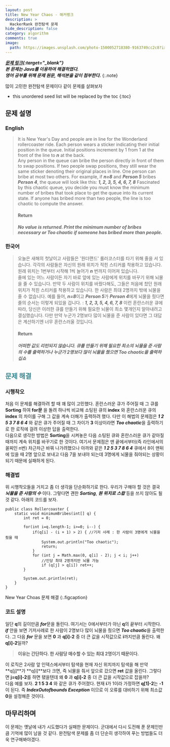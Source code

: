 ```yaml
---
layout: post
title: New Year Chaos - 해커랭크
description: >
  HackerRank 완전탐색 문제
hide_description: false
category: algorithm
comments: true
image:
  path: https://images.unsplash.com/photo-1500052718380-9163749cc2c8?ixid=MXwxMjA3fDB8MHxwaG90by1wYWdlfHx8fGVufDB8fHw%3D&ixlib=rb-1.2.1&auto=format&fit=crop&w=2089&q=80
---
```


***[문제 링크](https://www.hackerrank.com/challenges/new-year-chaos/problem?h_l=interview&playlist_slugs%5B%5D=interview-preparation-kit&playlist_slugs%5B%5D=arrays){:target="_blank"}***<br>
***본 문제는 Java를 이용하여 해결하였다.***<br>
***영어 공부를 위해 문제 원문, 해석본을 같이 첨부한다.***
{:.note}

많이 고민한 완전탐색 문제이다 같이 문제를 살펴보자

* this unordered seed list will be replaced by the toc
{:toc}

## 문제 설명

### English

> It is New Year's Day and people are in line for the Wonderland rollercoaster ride. Each person wears a sticker indicating their initial position in the queue. Initial positions increment by 1 from 1 at the front of the line to ***n*** at the back. <br>
> Any person in the queue can bribe the person directly in front of them to swap positions. If two people swap positions, they still wear the same sticker denoting their original places in line. One person can bribe at most two others. For example, if ***n=8*** and ***Person 5*** bribes ***Person 4***, the queue will look like this: ***1, 2, 3, 5, 4, 6, 7, 8***
> Fascinated by this chaotic queue, you decide you must know the minimum number of bribes that took place to get the queue into its current state. If anyone has bribed more than two people, the line is too chaotic to compute the answer.
> <h4> Return</h4>
> <h5>No value is returned. Print the minimum number of bribes necessary or Too chaotic if someone has bribed more than people.</h5>

### 한국어

> 오늘은 새해의 첫날이고 사람들은 '원더랜드' 롤러코스터를 타기 위해 줄을 서 있습니다. 각각의 사람들은 자신의 원래 위치가 적힌 스티커를 착용하고 있습니다. 원래 위치는 1번부터 시작해 1씩 늘어가 ***n*** 번까지 이어져 있습니다. <br>
> 줄에 있는 어느 사람이든 자기 바로 앞에 있는 사람에게 위치를 바꾸기 위해 뇌물을 줄 수 있습니다. 만약 두 사람이 위치를 바꿨다해도, 그들은 처음에 찼던 원래 위치가 적힌 스티커를 착용하고 있습니다. 한 사람은 최대 2명까지 밖에 뇌물을 줄 수 없습니다. 예를 들어, ***n=8***이고 ***Person 5***가 ***Person 4***에게 뇌물을 줬다면 줄의 순서는 이렇게 되있을 겁니다. : ***1, 2, 3, 5, 4, 6, 7, 8***
> 이런 혼란스러운 큐에 따라, 당신은 이러한 큐를 만들기 위해 필요한 뇌물이 최소 몇개인지 알아내려고 결심했습니다. 다만 만약 누군가 2명보다 많이 뇌물을 준 사람이 있다면 그 대답은 계산하기엔 너무 혼란스러울 것입니다.
> <h4> Return</h4>
> <h5>어떠한 값도 리턴되지 않습니다. 큐를 만들기 위해 필요한 최소의 뇌물을 준 사람의 수를 출력하거나 누군가 2명보다 많이 뇌물을 줬으면 Too chaotic을 출력하십쇼</h5>

## <span style="color:#3a8791;">문제 해결</span>

### 시행착오

처음 이 문제를 해결하려 할 때 꽤 많이 고민했다. 혼란스러운 큐가 주어질 때 그 큐를 **Sorting** 하여 **for문** 을 돌려 하나씩 비교해 소팅된 큐의 **index** 와 혼란스러운 큐의 **index** 의 차이를 구해 그 값을 계속 더해가 출력하려 했다. 다만 이 해법의 문제점은 ***1 2 5 3 7 8 6 4*** 와 같은 큐가 주어질 때 그 차이가 **3** 이상이라면 ***Too chaotic***을 출력하기로 한 로직에 걸려 이상한 답을 출력한다. <br>
다음으로 생각한 방법은 **Sorting**을 시켜놓은 다음 소팅된 큐와 혼란스러운 큐가 같아질 때까지 계속 위치를 바꾸기로 한 것이다. 여기서 문제점은 맨 끝에서부터(즉 라인에서의 꼴찌인 n번) 차근차근 바꿔 나가려했으나 아까와 같은 ***1 2 5 3 7 8 6 4*** 큐에서 8이 맨뒤에 있을 때 2명 앞으로 보내고 다음 7을 보내야 되는데 3명에게 뇌물을 줘야되는 상황이 되기 때문에 실패하게 된다. 

### 해결법

위 시행착오들을 거치고 좀 더 생각을 단순화하기로 한다. 우리가 구해야 할 것은 결국 ***뇌물을 준 사람의 수*** 이다. 그렇다면 괜한 ***Sorting***, ***원 위치로 스왑*** 등을 쓰지 않아도 될 것 같다. 아래의 코드를 보자.

<pre><code class="java">public class Rollercoaster {
    static void minimumBribes(int[] q) {
        int ret = 0;

        for(int i=q.length-1; i>=0; i--) {
            if(q[i] - (i + 1) > 2) { //기저 사례 : 한 사람이 3명에게 뇌물을 줬을 때
                System.out.println("Too chaotic");
                return;
            }
            for (int j = Math.max(0, q[i] - 2); j < i; j++) 
                //인당 최대 2명까지만 뇌물 가능
                if (q[j] > q[i]) ret++;
        }

        System.out.println(ret);
    } 
}
</code></pre>

New Year Choas 문제 해결
{:.figcaption}

### 코드 설명

일단 **q**의 길이만큼 ***for***문을 돌린다. 여기서는 0에서부터가 아닌 **q**의 끝부터 시작한다. ***if*** 안을 보면 기저사례로 한 사람이 2명보다 많이 뇌물을 줬으면 ***Too chaotic***을 출력한다. 그 다음 ***for*** 문을 보면 **0** 과 **q[i]-2** 중 더 큰 값을 시작값으로 **i**까지만큼 돌린다. 왜 **q[i]-2**일까?<br>

>**이유는 간단하다. 한 사람당 매수할 수 있는 최대 2명이기 때문이다.**

이 로직은 2사람 앞 인덱스에서부터 탐색을 현재 자신 위치까지 탐색을 해 만약 **q[j]**가 **q[i]**보다 크면, 즉 뇌물을 줘서 앞으로 갔으면 **ret** 값을 올린다. 그렇다면 **j=q[i]-2**를 하면 됐을텐데 왜 **0** 과 **q[i]-2** 중 더 큰 값을 시작값으로 잡을까?<br>
다음 예를 보자. **2 1 5 3 4** 와 같은 큐가 주어졌다. 현재 **i**가 1이라 가정하면 **q[1]-2**는 **-1**이 된다. 즉 ***IndexOutofbounds Exception*** 이므로 이 오류를 대비하기 위해 최소값 **0**을 설정해준 것이다.

## 마무리하며

이 문제는 옛날에 내가 시도했다가 실패한 문제이다. 군대에서 다시 도전해 푼 문제인만큼 기억에 많이 남을 것 같다. 완전탐색 문제를 좀 더 단순히 생각하여 푸는 방법들도 더욱 연구해봐야겠다.

